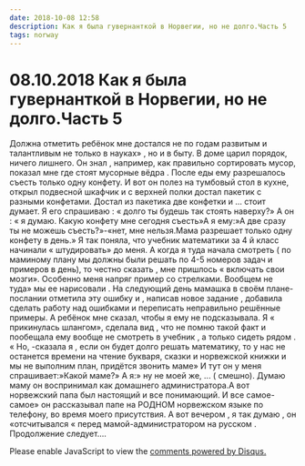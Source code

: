 ```yaml
---
date: 2018-10-08 12:58
description: Как я была гувернанткой в Норвегии, но не долго.Часть 5
tags: norway
---
```

# 08.10.2018 Как я была гувернанткой в Норвегии, но не долго.Часть 5

Должна отметить ребёнок мне достался не по годам развитым и талантливым  не только в науках» , но и в быту.  В доме царил порядок, ничего лишнего. Он знал , например, как правильно сортировать мусор, показал мне где стоят мусорные вёдра . После еды ему разрешалось съесть только одну конфету. И вот он полез на тумбовый стол в кухне, открыл подвесной шкафчик и с верхней полки достал пакетик с разными конфетами. Достал из пакетика две конфетки и  ... стоит думает. Я его спрашиваю : « долго ты будешь так стоять наверху?» А он : « я думаю. Какую конфету мне сегодня съесть»А я ему:»А две сразу ты не можешь съесть?»-«нет, мне нельзя.Мама разрешает только одну конфету в день.»  Я так поняла, что учебник математики за 4 й класс начинали « штудировать» до меня. А когда я туда начала смотреть ( по маминому плану мы должны были решать по 4-5 номеров задач и примеров в день), то честно сказать , мне пришлось « включать свои мозги». Особенно меня напряг пример со стрелками. Вообщем не туда» мы ее нарисовали . На следующий день мамашка в своём плане-послании отметила эту ошибку и , написав новое задание , добавила сделать работу над ошибками и переписать неправильно решённые примеры. А ребёнок мне сказал, чтобы я ему не подсказывала. Я « прикинулась шлангом», сделала вид , что не помню такой факт и пообещала ему вообще не смотреть в учебник , а только сидеть рядом . « Но, -сказала я , если он будет долго решать математику, то у нас не останется  времени на чтение букваря, сказки и норвежской книжки и мы не выполним план, придётся звонить маме» И тут он у меня спрашивает:»Какой маме?» А я:» ну не моей же, ... ( смешно).  Думаю маму он воспринимал как домашнего администратора.А вот норвежский папа был настоящий и все понимающий. И все самое-самое» он рассказывал папе на РОДНОМ норвежском языке по телефону, во время моего присутствия. А вот вечером , я так думаю , он «отсчитывался «  перед мамой-администратором на русском .         Продолжение следует....

<div id="disqus_thread"></div>
<script>
    /**
    *  RECOMMENDED CONFIGURATION VARIABLES: EDIT AND UNCOMMENT THE SECTION BELOW TO INSERT DYNAMIC VALUES FROM YOUR PLATFORM OR CMS.
    *  LEARN WHY DEFINING THESE VARIABLES IS IMPORTANT: https://disqus.com/admin/universalcode/#configuration-variables    */
    /*
    var disqus_config = function () {
    this.page.url = PAGE_URL;  // Replace PAGE_URL with your page's canonical URL variable
    this.page.identifier = PAGE_IDENTIFIER; // Replace PAGE_IDENTIFIER with your page's unique identifier variable
    };
    */
    (function() { // DON'T EDIT BELOW THIS LINE
    var d = document, s = d.createElement('script');
    s.src = 'https://irina-blog-1.disqus.com/embed.js';
    s.setAttribute('data-timestamp', +new Date());
    (d.head || d.body).appendChild(s);
    })();
</script>
<noscript>Please enable JavaScript to view the <a href="https://disqus.com/?ref_noscript">comments powered by Disqus.</a></noscript>
